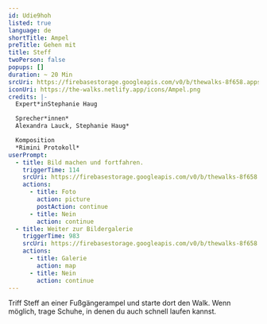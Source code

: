 ```yaml
---
id: Udie9hoh
listed: true
language: de
shortTitle: Ampel
preTitle: Gehen mit
title: Steff
twoPerson: false
popups: []
duration: ~ 20 Min
srcUri: https://firebasestorage.googleapis.com/v0/b/thewalks-8f658.appspot.com/o/mp3%2Fv0%2Fde_Udie9hoh%2Fde_Udie9hoh.mp3?alt=media&token=75603db2-b189-4fec-935c-1a4b1bdcab9f
iconUri: https://the-walks.netlify.app/icons/Ampel.png
credits: |-
  Expert*inStephanie Haug

  Sprecher*innen*
  Alexandra Lauck, Stephanie Haug*

  Komposition
  *Rimini Protokoll*
userPrompt:
  - title: Bild machen und fortfahren.
    triggerTime: 114
    srcUri: https://firebasestorage.googleapis.com/v0/b/thewalks-8f658.appspot.com/o/mp3%2Fv0%2Fde_Udie9hoh%2Fde_Udie9hoh_loop_1.mp3?alt=media&token=91db6ba4-7f54-4086-af67-935a2a27cfe9
    actions:
      - title: Foto
        action: picture
        postAction: continue
      - title: Nein
        action: continue
  - title: Weiter zur Bildergalerie
    triggerTime: 983
    srcUri: https://firebasestorage.googleapis.com/v0/b/thewalks-8f658.appspot.com/o/static%2Fmedias%2Fmulti_Zeubeel8_loop.mp3?alt=media&token=88349085-3303-48b9-bdc6-fd7b09519a26
    actions:
      - title: Galerie
        action: map
      - title: Nein
        action: continue
---
```

Triff Steff an einer Fußgängerampel und starte dort den Walk. Wenn möglich, trage Schuhe, in denen du auch schnell laufen kannst.
